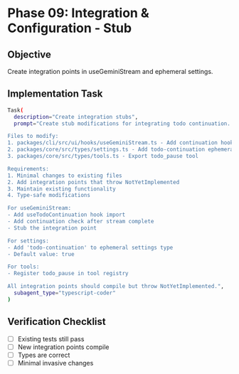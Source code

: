 # Phase 09: Integration & Configuration - Stub

## Objective

Create integration points in useGeminiStream and ephemeral settings.

## Implementation Task

```bash
Task(
  description="Create integration stubs",
  prompt="Create stub modifications for integrating todo continuation.

Files to modify:
1. packages/cli/src/ui/hooks/useGeminiStream.ts - Add continuation hook integration
2. packages/core/src/types/settings.ts - Add todo-continuation ephemeral setting
3. packages/core/src/types/tools.ts - Export todo_pause tool

Requirements:
1. Minimal changes to existing files
2. Add integration points that throw NotYetImplemented
3. Maintain existing functionality
4. Type-safe modifications

For useGeminiStream:
- Add useTodoContinuation hook import
- Add continuation check after stream complete
- Stub the integration point

For settings:
- Add 'todo-continuation' to ephemeral settings type
- Default value: true

For tools:
- Register todo_pause in tool registry

All integration points should compile but throw NotYetImplemented.",
  subagent_type="typescript-coder"
)
```

## Verification Checklist

- [ ] Existing tests still pass
- [ ] New integration points compile
- [ ] Types are correct
- [ ] Minimal invasive changes